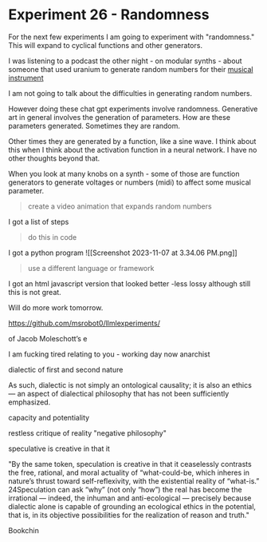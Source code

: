 # Experiment 26 - Randomness

For the next few experiments I am going to experiment with "randomness." This will expand to cyclical functions and other generators. 

I was listening to a podcast the other night - on modular synths - about someone that used uranium to generate random numbers for their [musical instrument](https://www.adsrsounds.com/news/synth-module-powered-by-uranium-ore/)

I am not going to talk about the difficulties in generating random numbers. 

However doing these chat gpt experiments involve randomness. Generative art in general involves the generation of parameters. How are these parameters generated. Sometimes they are random.

Other times they are generated by a function, like a sine wave. I think about this when I think about the activation function in a neural network. I have no other thoughts beyond that. 

When you look at many knobs on a synth - some of those are function generators to generate voltages or numbers (midi) to affect some musical parameter. 

>create a video animation that expands random numbers

I got a list of steps
>do this in code

I got a python program
![[Screenshot 2023-11-07 at 3.34.06 PM.png]]

>use a different language or framework

I got an html javascript version that looked better -less lossy
although still this is not great. 

Will do more work tomorrow.

https://github.com/msrobot0/llmlexperiments/

of Jacob Moleschott’s e

I am fucking tired
relating to you - working day
now  anarchist 


dialectic of first and second nature

As such, dialectic is not simply an ontological causality; it is also an ethics — an aspect of dialectical philosophy that has not been sufficiently emphasized.

capacity and potentiality 

restless critique of reality 
"negative philosophy"

speculative is creative in that it 

"By the same token, speculation is creative in that it ceaselessly contrasts the free, rational, and moral actuality of “what-could-be, which inheres in nature’s thrust toward self-reflexivity, with the existential reality of “what-is.” 24Speculation can ask “why” (not only “how”) the real has become the irrational — indeed, the inhuman and anti-ecological — precisely because dialectic alone is capable of grounding an ecological ethics in the potential, that is, in its objective possibilities for the realization of reason and truth."

Bookchin 